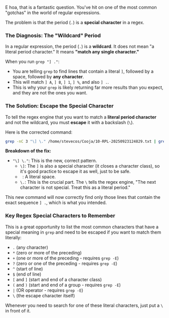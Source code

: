 E hoa, that is a fantastic question. You've hit on one of the most common "gotchas" in the world of regular expressions.

The problem is that the period (`.`) is a **special character** in a regex.

### The Diagnosis: The "Wildcard" Period

In a regular expression, the period (`.`) is a **wildcard**. It does not mean "a literal period character." It means **"match any single character."**

When you run `grep "] ."`:
*   You are telling `grep` to find lines that contain a literal `]`, followed by a space, followed by **any character**.
*   This will match `] A`, `] B`, `] 1`, `] %`, and also `] .`.
*   This is why your `grep` is likely returning far more results than you expect, and they are not the ones you want.

### The Solution: Escape the Special Character

To tell the regex engine that you want to match a **literal period character** and not the wildcard, you must **escape** it with a backslash (`\`).

Here is the corrected command:

```bash
grep -nC 3 "\] \." /home/stevecos/Cooja/10-RPL-20250923124829.txt | grep "Node:1 " | head -30
```

**Breakdown of the fix:**
*   `"\] \."`: This is the new, correct pattern.
    *   `\]`: The `]` is also a special character (it closes a character class), so it's good practice to escape it as well, just to be safe.
    *   ` `: A literal space.
    *   `\.`: This is the crucial part. The `\` tells the regex engine, "The next character is not special. Treat this as a literal period."

This new command will now correctly find only those lines that contain the exact sequence `] .`, which is what you intended.

### Key Regex Special Characters to Remember

This is a great opportunity to list the most common characters that have a special meaning in `grep` and need to be escaped if you want to match them literally:

*   `.` (any character)
*   `*` (zero or more of the preceding)
*   `+` (one or more of the preceding - requires `grep -E`)
*   `?` (zero or one of the preceding - requires `grep -E`)
*   `^` (start of line)
*   `$` (end of line)
*   `[` and `]` (start and end of a character class)
*   `(` and `)` (start and end of a group - requires `grep -E`)
*   `|` (OR operator - requires `grep -E`)
*   `\` (the escape character itself)

Whenever you need to search for one of these literal characters, just put a `\` in front of it.
